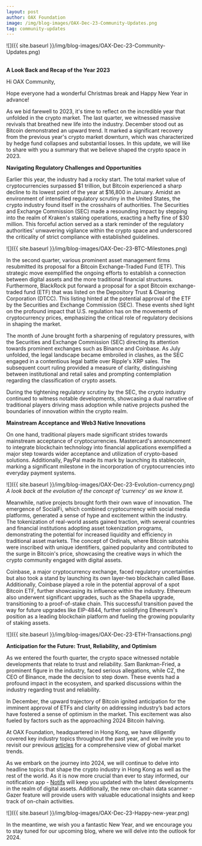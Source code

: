 ```yaml
---
layout: post
author: OAX Foundation
image: /img/blog-images/OAX-Dec-23-Community-Updates.png
tag: community-updates
---
```


![]({{ site.baseurl }}/img/blog-images/OAX-Dec-23-Community-Updates.png)

<br><b>A Look Back and Recap of the Year 2023</b>

Hi OAX Community,

Hope everyone had a wonderful Christmas break and Happy New Year in advance! 

As we bid farewell to 2023, it's time to reflect on the incredible year that unfolded in the crypto market. The last quarter, we witnessed massive revivals that breathed new life into the industry. December stood out as Bitcoin demonstrated an upward trend. It marked a significant recovery from the previous year's crypto market downturn, which was characterized by hedge fund collapses and substantial losses. In this update, we will like to share with you a summary that we believe shaped the crypto space in 2023.

<b>Navigating Regulatory Challenges and Opportunities</b>

Earlier this year, the industry had a rocky start. The total market value of cryptocurrencies surpassed $1 trillion, but Bitcoin experienced a sharp decline to its lowest point of the year at $16,800 in January. Amidst an environment of intensified regulatory scrutiny in the United States, the crypto industry found itself in the crosshairs of authorities. The Securities and Exchange Commission (SEC) made a resounding impact by stepping into the realm of Kraken's staking operations, exacting a hefty fine of $30 million. This forceful action served as a stark reminder of the regulatory authorities' unwavering vigilance within the crypto space and underscored the criticality of strict compliance with established guidelines.


![]({{ site.baseurl }}/img/blog-images/OAX-Dec-23-BTC-Milestones.png)

In the second quarter, various prominent asset management firms resubmitted its proposal for a Bitcoin Exchange-Traded Fund (ETF). This strategic move exemplified the ongoing efforts to establish a connection between digital assets and the more traditional financial structures. Furthermore, BlackRock put forward a proposal for a spot Bitcoin exchange-traded fund (ETF) that was listed on the Depository Trust & Clearing Corporation (DTCC). This listing hinted at the potential approval of the ETF by the Securities and Exchange Commission (SEC). These events shed light on the profound impact that U.S. regulation has on the movements of cryptocurrency prices, emphasizing the critical role of regulatory decisions in shaping the market.

The month of June brought forth a sharpening of regulatory pressures, with the Securities and Exchange Commission (SEC) directing its attention towards prominent exchanges such as Binance and Coinbase. As July unfolded, the legal landscape became embroiled in clashes, as the SEC engaged in a contentious legal battle over Ripple's XRP sales. The subsequent court ruling provided a measure of clarity, distinguishing between institutional and retail sales and prompting contemplation regarding the classification of crypto assets. 

During the tightening regulatory scrutiny by the SEC, the crypto industry continued to witness notable developments, showcasing a dual narrative of traditional players driving mass adoption while native projects pushed the boundaries of innovation within the crypto realm.

<b>Mainstream Acceptance and Web3 Native Innovations</b>

On one hand, traditional players made significant strides towards mainstream acceptance of cryptocurrencies. Mastercard's announcement to integrate blockchain technology into financial applications exemplified a major step towards wider acceptance and utilization of crypto-based solutions. Additionally, PayPal made its mark by launching its stablecoin, marking a significant milestone in the incorporation of cryptocurrencies into everyday payment systems.

![]({{ site.baseurl }}/img/blog-images/OAX-Dec-23-Evolution-currency.png)
<i>A look back at the evolution of the concept of ‘currency’ as we know it. </i>

Meanwhile, native projects brought forth their own wave of innovation. The emergence of SocialFi, which combined cryptocurrency with social media platforms, generated a sense of hype and excitement within the industry. The tokenization of real-world assets gained traction, with several countries and financial institutions adopting asset tokenization programs, demonstrating the potential for increased liquidity and efficiency in traditional asset markets. The concept of Ordinals, where Bitcoin satoshis were inscribed with unique identifiers, gained popularity and contributed to the surge in Bitcoin's price, showcasing the creative ways in which the crypto community engaged with digital assets.

Coinbase, a major cryptocurrency exchange, faced regulatory uncertainties but also took a stand by launching its own layer-two blockchain called Base. Additionally, Coinbase played a role in the potential approval of a spot Bitcoin ETF, further showcasing its influence within the industry. Ethereum also underwent significant upgrades, such as the Shapella upgrade, transitioning to a proof-of-stake chain. This successful transition paved the way for future upgrades like EIP-4844, further solidifying Ethereum's position as a leading blockchain platform and fueling the growing popularity of staking assets.

![]({{ site.baseurl }}/img/blog-images/OAX-Dec-23-ETH-Transactions.png)

<b>Anticipation for the Future: Trust, Reliability, and Optimism</b>

As we entered the fourth quarter, the crypto space witnessed notable developments that relate to trust and reliability. Sam Bankman-Fried, a prominent figure in the industry, faced serious allegations, while CZ, the CEO of Binance, made the decision to step down. These events had a profound impact in the ecosystem, and sparked discussions within the industry regarding trust and reliability. 

In December, the upward trajectory of Bitcoin ignited anticipation for the imminent approval of ETFs and clarity on addressing industry’s bad actors have fostered a sense of optimism in the market. This excitement was also fueled by factors such as the approaching 2024 Bitcoin halving.

At OAX Foundation, headquartered in Hong Kong, we have diligently covered key industry topics throughout the past year, and we invite you to revisit our previous <a href="https://www.oax.org/blog/">articles</a> for a comprehensive view of global market trends. 

As we embark on the journey into 2024, we will continue to delve into headline topics that shape the crypto industry in Hong Kong as well as the rest of the world. As it is now more crucial than ever to stay informed, our notification app - <a href="http://notifs.co">Notifs</a> will keep you updated with the latest developments in the realm of digital assets. Additionally, the new on-chain data scanner - Gazer feature will provide users with valuable educational insights and keep track of on-chain activities.

![]({{ site.baseurl }}/img/blog-images/OAX-Dec-23-Happy-new-year.png)

In the meantime, we wish you a fantastic New Year, and we encourage you to stay tuned for our upcoming blog, where we will delve into the outlook for 2024.


